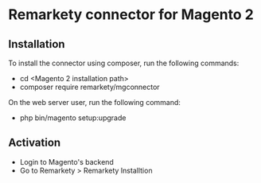 # Remarkety connector for Magento 2

## Installation
To install the connector using composer, run the following commands:
- cd <Magento 2 installation path>
- composer require remarkety/mgconnector

On the web server user, run the following command:
- php bin/magento setup:upgrade

## Activation
- Login to Magento's backend
- Go to Remarkety > Remarkety Installtion